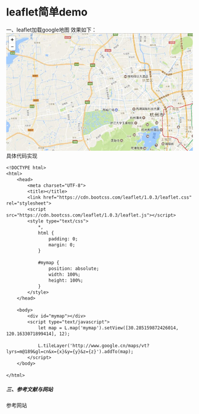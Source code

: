 leaflet简单demo
====

一、leaflet加载google地图
效果如下：
![](/imgs/googlemap_leaflet.jpg)
具体代码实现
```
<!DOCTYPE html>
<html>
	<head>
		<meta charset="UTF-8">
		<title></title>
		<link href="https://cdn.bootcss.com/leaflet/1.0.3/leaflet.css" rel="stylesheet">
		<script src="https://cdn.bootcss.com/leaflet/1.0.3/leaflet.js"></script>
		<style type="text/css">
			*,
			html {
				padding: 0;
				margin: 0;
			}
			
			#mymap {
				position: absolute;
				width: 100%;
				height: 100%;
			}
		</style>
	</head>

	<body>
		<div id="mymap"></div>
		<script type="text/javascript">
			let map = L.map('mymap').setView([30.285159872426014, 120.1633071899414], 12);

			L.tileLayer('http://www.google.cn/maps/vt?lyrs=m@189&gl=cn&x={x}&y={y}&z={z}').addTo(map);
		</script>
	</body>

</html>
```
##### 三、参考文献与网站

参考网站[](http://www.knowsky.com/610033.html)
